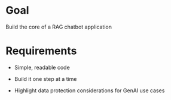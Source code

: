 # Goal

Build the core of a RAG chatbot application

# Requirements

- Simple, readable code

- Build it one step at a time

- Highlight data protection considerations for GenAI use cases
